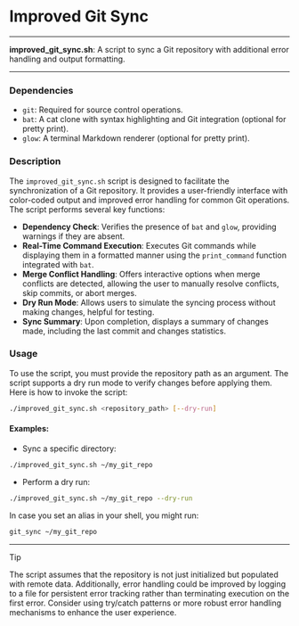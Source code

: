 # Improved Git Sync

---

**improved_git_sync.sh**: A script to sync a Git repository with additional error handling and output formatting.

---

### Dependencies

- `git`: Required for source control operations.
- `bat`: A cat clone with syntax highlighting and Git integration (optional for pretty print).
- `glow`: A terminal Markdown renderer (optional for pretty print).

### Description

The `improved_git_sync.sh` script is designed to facilitate the synchronization of a Git repository. It provides a user-friendly interface with color-coded output and improved error handling for common Git operations. The script performs several key functions:

- **Dependency Check**: Verifies the presence of `bat` and `glow`, providing warnings if they are absent.
- **Real-Time Command Execution**: Executes Git commands while displaying them in a formatted manner using the `print_command` function integrated with `bat`.
- **Merge Conflict Handling**: Offers interactive options when merge conflicts are detected, allowing the user to manually resolve conflicts, skip commits, or abort merges.
- **Dry Run Mode**: Allows users to simulate the syncing process without making changes, helpful for testing.
- **Sync Summary**: Upon completion, displays a summary of changes made, including the last commit and changes statistics.

### Usage

To use the script, you must provide the repository path as an argument. The script supports a dry run mode to verify changes before applying them. Here is how to invoke the script:

```bash
./improved_git_sync.sh <repository_path> [--dry-run]
```

#### Examples:

- Sync a specific directory:
```bash
./improved_git_sync.sh ~/my_git_repo
```

- Perform a dry run:
```bash
./improved_git_sync.sh ~/my_git_repo --dry-run
```

In case you set an alias in your shell, you might run:
```bash
git_sync ~/my_git_repo
```

---

> [!TIP]  
The script assumes that the repository is not just initialized but populated with remote data. Additionally, error handling could be improved by logging to a file for persistent error tracking rather than terminating execution on the first error. Consider using try/catch patterns or more robust error handling mechanisms to enhance the user experience.